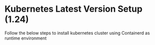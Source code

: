 # Kubernetes Latest Version Setup (1.24)
Follow the below steps to install kubernetes cluster using Containerd as runtime environment

